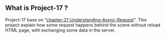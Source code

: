 ## What is Project-17 ?

Project-17 base on
"[chapter-21-Understanding-Async-Request](./../chapter-21-Understanding-Async-Request)".
This project explain how some  request happens behind the scene without reload
HTML page, with exchanging some data in the server.

